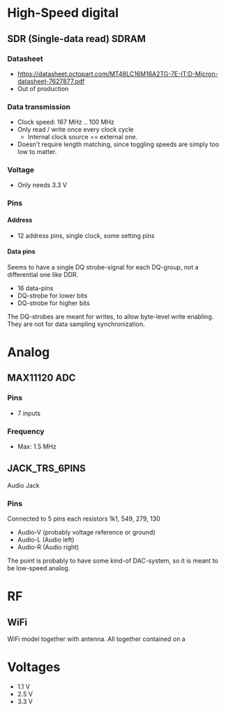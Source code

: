 # High-Speed digital
## SDR (Single-data read) SDRAM
### Datasheet
- https://datasheet.octopart.com/MT48LC16M16A2TG-7E-IT:D-Micron-datasheet-7627877.pdf
- Out of production

### Data transmission
- Clock speed: 167 MHz .. 100 MHz
- Only read / write once every clock cycle
	- Internal clock source == external one.
- Doesn't require length matching, since toggling speeds are simply too low to matter.


### Voltage
- Only needs 3.3 V

### Pins
#### Address
- 12 address pins, single clock, some setting pins

#### Data pins
Seems to have a single DQ strobe-signal for each DQ-group, not a differential one like DDR.

- 16 data-pins
- DQ-strobe for lower bits
- DQ-strobe for higher bits

The DQ-strobes are meant for writes, to allow byte-level write enabling. They are not for data sampling synchronization.

# Analog
## MAX11120 ADC
### Pins
- 7 inputs

### Frequency
- Max: 1.5 MHz

## JACK_TRS_6PINS

Audio Jack

### Pins
Connected to 5 pins each resistors 1k1, 549, 279, 130

- Audio-V (probably voltage reference or ground)
- Audio-L (Audio left)
- Audio-R (Audio right)

The point is probably to have some kind-of DAC-system, so it is meant to be low-speed analog.

# RF
## WiFi
WiFi model together with antenna.
All together contained on a 


# Voltages
- 1.1 V
- 2.5 V
- 3.3 V